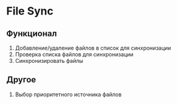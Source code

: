 # File Sync

## Функционал
1. Добавление/удаление файлов в список для синхронизации
2. Проверка списка файлов для синхронизации
3. Синхронизировать файлы

## Другое
1. Выбор приоритетного источника файлов
